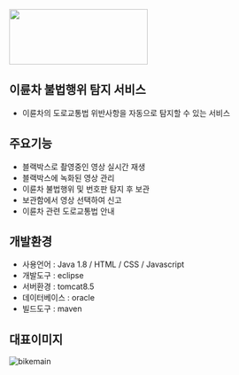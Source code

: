 <img src="https://user-images.githubusercontent.com/99172632/199642263-e3003803-6e7f-4368-93a6-0e291a305fff.png" width="250" height="100"/>

## 이륜차 불법행위 탐지 서비스

- 이륜차의 도로교통법 위반사항을 자동으로 탐지할 수 있는 서비스

## 주요기능

- 블랙박스로 촬영중인 영상 실시간 재생
- 블랙박스에 녹화된 영상 관리
- 이륜차 불법행위 및 번호판 탐지 후 보관
- 보관함에서 영상 선택하여 신고
- 이륜차 관련 도로교통법 안내

## 개발환경

- 사용언어 : Java 1.8 / HTML / CSS / Javascript
- 개발도구 : eclipse
- 서버환경 : tomcat8.5
- 데이터베이스 : oracle
- 빌드도구 : maven

## 대표이미지

![bikemain](https://user-images.githubusercontent.com/99172632/199636396-28467fb9-8225-455a-b1e8-bae0e9ce156d.png)
